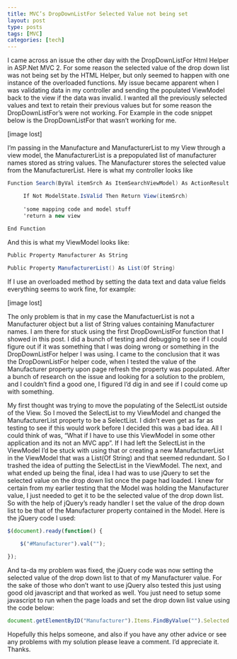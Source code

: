 ```yaml
---
title: MVC’s DropDownListFor Selected Value not being set
layout: post
type: posts
tags: [MVC]
categories: [tech]
---
```


I came across an issue the other day with the DropDownListFor Html Helper in ASP.Net MVC 2. For some reason the selected value of the drop down list was not being set by the HTML Helper, but only seemed to happen with one instance of the overloaded functions. My issue became apparent when I was validating data in my controller and sending the populated ViewModel back to the view if the data was invalid. I wanted all the previously selected values and text to retain their previous values but for some reason the DropDownListFor’s were not working. For Example in the code snippet below is the DropDownListFor that wasn’t working for me.

[image lost]

I’m passing in the Manufacture and ManufacturerList to my View through a view model, the ManufacturerList is a prepopulated list of manufacturer names stored as string values. The Manufacturer stores the selected value from the ManufacturerList. Here is what my controller looks like

```C#
Function Search(ByVal itemSrch As ItemSearchViewModel) As ActionResult

     If Not ModelState.IsValid Then Return View(itemSrch)
     
     'some mapping code and model stuff
     'return a new view
     
End Function
```

And this is what my ViewModel looks like:

```C#
Public Property Manufacturer As String

Public Property ManufacturerList() As List(Of String)
```

If I use an overloaded method by setting the data text and data value fields everything seems to work fine, for example:

[image lost]

The only problem is that in my case the ManufactuerList is not a Manufacturer object but a list of String values containing Manufacturer names. I am there for stuck using the first DropDownListFor function that I showed in this post. I did a bunch of testing and debugging to see if I could figure out if it was something that I was doing wrong or something in the DropDownListFor helper I was using. I came to the conclusion that it was the DropDownListFor helper code, when I tested the value of the Manufacturer property upon page refresh the property was populated. After a bunch of research on the issue and looking for a solution to the problem, and I couldn’t find a good one, I figured I’d dig in and see if I could come up with something.

My first thought was trying to move the populating of the SelectList outside of the View. So I moved the SelectList to my ViewModel and changed the ManufacturerList property to be a SelectList. I didn’t even get as far as testing to see if this would work before I decided this was a bad idea. All I could think of was, “What if I have to use this ViewModel in some other application and its not an MVC app”. If I had left the SelectList in the ViewModel I’d be stuck with using that or creating a new ManufacturerList in the ViewModel that was a List(Of String) and that seemed redundant. So I trashed the idea of putting the SelectList in the ViewModel. The next, and what ended up being the final, idea I had was to use jQuery to set the selected value on the drop down list once the page had loaded. I knew for certain from my earlier testing that the Model was holding the Manufacturer value, I just needed to get it to be the selected value of the drop down list. So with the help of jQuery’s ready handler I set the value of the drop down list to be that of the Manufacturer property contained in the Model. Here is the jQuery code I used:

```javascript
$(document).ready(function() {

    $("#Manufacturer").val("");

});
```

And ta-da my problem was fixed, the jQuery code was now setting the selected value of the drop down list to that of my Manufacturer value. For the sake of those who don’t want to use jQuery also tested this just using good old javascript and that worked as well. You just need to setup some javascript to run when the page loads and set the drop down list value using the code below:

```javascript
document.getElementByID("Manufacturer").Items.FindByValue("").Selected = true;
```

Hopefully this helps someone, and also if you have any other advice or see any problems with my solution please leave a comment. I’d appreciate it. Thanks.